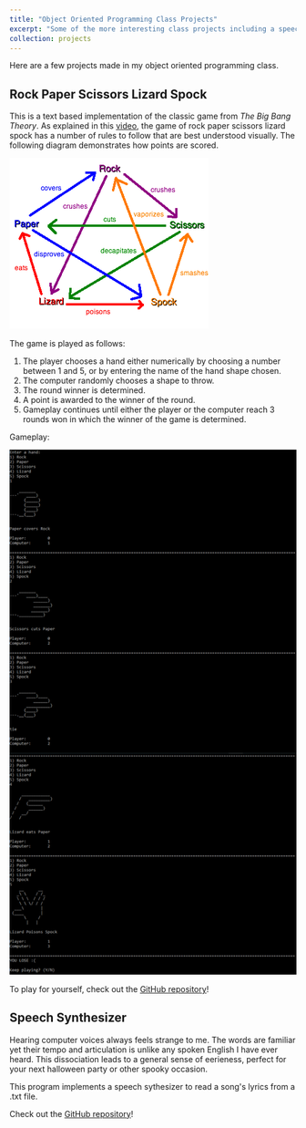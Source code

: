 ```yaml
---
title: "Object Oriented Programming Class Projects"
excerpt: "Some of the more interesting class projects including a speech synthesizer and a game from <i>The Big Bang Theory</i>"
collection: projects
---
```

Here are a few projects made in my object oriented programming class. 

Rock Paper Scissors Lizard Spock
-----
This is a text based implementation of the classic game from _The Big Bang Theory_. As explained in this <a href="https://youtu.be/x5Q6-wMx-K8?t=19" target="_blank">video</a>, the game of rock paper scissors lizard spock has a number of rules to follow that are best understood visually. The following diagram demonstrates how points are scored.

![Vectors pointing from winning to losing hand shapes](/images/rock-paper-scissors-lizard-spock.png)

The game is played as follows:

1. The player chooses a hand either numerically by choosing a number between 1 and 5, or by entering the name of the hand shape chosen.
2. The computer randomly chooses a shape to throw.
3. The round winner is determined.
4. A point is awarded to the winner of the round.
5. Gameplay continues until either the player or the computer reach 3 rounds won in which the winner of the game is determined.

Gameplay:

![text-based gameplay with ASCII art for hand shapes](/images/game.png)

To play for yourself, check out the <a href="https://github.com/noahcoleman42/RockPaperScissorsLizardSpock" target="_blank">GitHub repository</a>!

Speech Synthesizer
-----
Hearing computer voices always feels strange to me. The words are familiar yet their tempo and articulation is unlike any spoken English I have ever heard. This dissociation leads to a general sense of eerieness, perfect for your next halloween party or other spooky occasion.

This program implements a speech sythesizer to read a song's lyrics from a .txt file.

Check out the <a href="https://github.com/noahcoleman42/SpeechSynthesizer" target="_blank">GitHub repository</a>!
